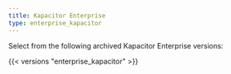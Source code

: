 ```yaml
---
title: Kapacitor Enterprise
type: enterprise_kapacitor
---
```


Select from the following archived Kapacitor Enterprise versions:

{{< versions "enterprise_kapacitor" >}}
